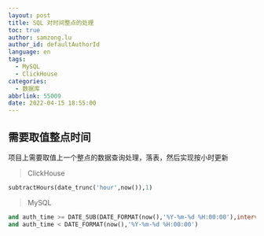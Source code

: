 ```yaml
---
layout: post
title: SQL 对时间整点的处理
toc: true
author: samzong.lu
author_id: defaultAuthorId
language: en
tags:
  - MySQL
  - ClickHouse
categories:
  - 数据库
abbrlink: 55009
date: 2022-04-15 18:55:00
---
```

## 需要取值整点时间

项目上需要取值上一个整点的数据查询处理，落表，然后实现按小时更新

> ClickHouse

```sql
subtractHours(date_trunc('hour',now()),1)
```

> MySQL

```sql
and auth_time >= DATE_SUB(DATE_FORMAT(now(),'%Y-%m-%d %H:00:00'),interval 1 hour)
and auth_time < DATE_FORMAT(now(),'%Y-%m-%d %H:00:00')
```